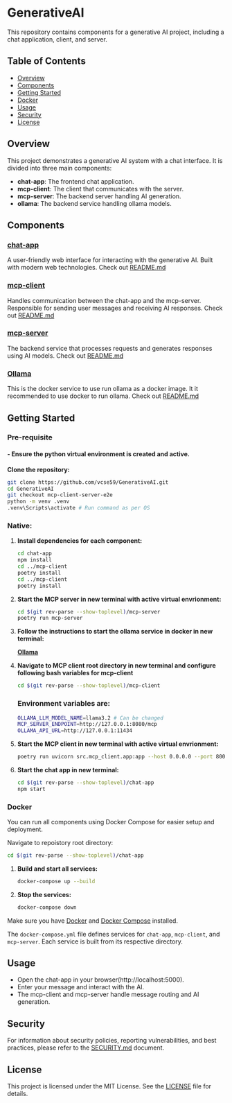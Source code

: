 # GenerativeAI

This repository contains components for a generative AI project, including a chat application, client, and server.

## Table of Contents

- [Overview](#overview)
- [Components](#components)
- [Getting Started](#getting-started)
- [Docker](#docker)
- [Usage](#usage)
- [Security](#security)
- [License](#license)

## Overview

This project demonstrates a generative AI system with a chat interface. It is divided into three main components:

- **chat-app**: The frontend chat application.
- **mcp-client**: The client that communicates with the server.
- **mcp-server**: The backend server handling AI generation.
- **ollama**: The backend service handling ollama models.

## Components

### [chat-app](chat-app)

A user-friendly web interface for interacting with the generative AI. Built with modern web technologies. Check out [README.md](chat-app/README.md)

### [mcp-client](mcp-client)

Handles communication between the chat-app and the mcp-server. Responsible for sending user messages and receiving AI responses. Check out [README.md](mcp-client/README.md)

### [mcp-server](mcp-server)

The backend service that processes requests and generates responses using AI models. Check out [README.md](mcp-server/README.md)

### [Ollama](ollama)

This is the docker service to use run ollama as a docker image. 
It it recommended to use docker to run ollama. Check out [README.md](ollama/README.md)

## Getting Started

### Pre-requisite

####    - Ensure the python virtual environment is created and active.

**Clone the repository:**

```bash
git clone https://github.com/vcse59/GenerativeAI.git
cd GenerativeAI
git checkout mcp-client-server-e2e
python -m venv .venv
.venv\Scripts\activate # Run command as per OS
```
### Native:

1. **Install dependencies for each component:**
    ```bash
    cd chat-app
    npm install
    cd ../mcp-client
    poetry install
    cd ../mcp-client
    poetry install

2. **Start the MCP server in new terminal with active virtual envrionment:**
    ```bash
    cd $(git rev-parse --show-toplevel)/mcp-server
    poetry run mcp-server
    ```

3. **Follow the instructions to start the ollama service in docker in new terminal:**

    [**Ollama**](ollama/README.md)

4. **Navigate to MCP client root directory in new terminal and configure following bash variables for mcp-client**

    ```bash
    cd $(git rev-parse --show-toplevel)/mcp-client
    ```
    ### Environment variables are:

    ```bash
    OLLAMA_LLM_MODEL_NAME=llama3.2 # Can be changed
    MCP_SERVER_ENDPOINT=http://127.0.0.1:8080/mcp
    OLLAMA_API_URL=http://127.0.0.1:11434
    ```

5. **Start the MCP client in new terminal with active virtual envrionment:**
    ```bash
    poetry run uvicorn src.mcp_client.app:app --host 0.0.0.0 --port 8000 --reload
    ```

6. **Start the chat app in new terminal:**
    ```bash
    cd $(git rev-parse --show-toplevel)/chat-app
    npm start
    ```

### Docker

You can run all components using Docker Compose for easier setup and deployment.

Navigate to repoistory root directory:

```bash
cd $(git rev-parse --show-toplevel)/chat-app
```


1. **Build and start all services:**
    ```bash
    docker-compose up --build
    ```

2. **Stop the services:**
    ```bash
    docker-compose down
    ```

Make sure you have [Docker](https://docs.docker.com/get-docker/) and [Docker Compose](https://docs.docker.com/compose/install/) installed.

The `docker-compose.yml` file defines services for `chat-app`, `mcp-client`, and `mcp-server`. Each service is built from its respective directory.

## Usage

- Open the chat-app in your browser(http://localhost:5000).
- Enter your message and interact with the AI.
- The mcp-client and mcp-server handle message routing and AI generation.

## Security

For information about security policies, reporting vulnerabilities, and best practices, please refer to the [SECURITY.md](./SECURITY.md) document.

## License

This project is licensed under the MIT License. See the [LICENSE](./LICENSE) file for details.

